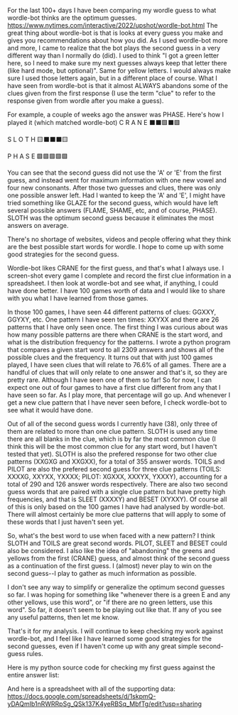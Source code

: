 For the last 100+ days I have been comparing my wordle guess to what wordle-bot thinks are the optimum guesses.
https://www.nytimes.com/interactive/2022/upshot/wordle-bot.html
The great thing about wordle-bot is that is looks at every guess you make and gives you recommendations about how you did. As I used wordle-bot more and more, I came to realize that the bot plays the second guess in a very different way than I normally do (did). I used to think "I got a green letter here, so I need to make sure my next guesses always keep that letter there (like hard mode, but optional)". Same for yellow letters. I would always make sure I used those letters again, but in a different place of course. What I have seen from wordle-bot is that it almost ALWAYS abandons some of the clues given from the first response (I use the term "clue" to refer to the response given from wordle after you make a guess).

For example, a couple of weeks ago the answer was PHASE. Here's how I played it (which matched wordle-bot)
 C R A N E
⬛⬛🟩⬛🟩

 S L O T H
🟨⬛⬛⬛🟨

 P H A S E
🟩🟩🟩🟩🟩

You can see that the second guess did not use the 'A' or 'E' from the first guess, and instead went for maximum information with one new vowel and four new consonants. After those two guesses and clues, there was only one possible answer left. Had I wanted to keep the 'A' and 'E', I might have tried something like GLAZE for the second guess, which would have left several possible answers (FLAME, SHAME, etc, and of course, PHASE). SLOTH was the optimum second guess because it eliminates the most answers on average.

There's no shortage of websites, videos and people offering what they think are the best possible start words for wordle. I hope to come up with some good strategies for the second guess.

Wordle-bot likes CRANE for the first guess, and that's what I always use. I screen-shot every game I complete and record the first clue information in a spreadsheet. I then look at wordle-bot and see what, if anything, I could have done better. I have 100 games worth of data and I would like to share with you what I have learned from those games.

In those 100 games, I have seen 44 different patterns of clues: GGXXY, GGYXY, etc. One pattern I have seen ten times: XXYXX and there are 26 patterns that I have only seen once. The first thing I was curious about was how many possible patterns are there when CRANE is the start word, and what is the distribution frequency for the patterns. I wrote a python program that compares a given start word to all 2309 answers and shows all of the possible clues and the frequency. It turns out that with just 100 games played, I have seen clues that will relate to 76.6% of all games. There are a handful of clues that will only relate to one answer and that's it, so they are pretty rare. Although I have seen one of them so far! So for now, I can expect one out of four games to have a first clue different from any that I have seen so far. As I play more, that percentage will go up. And whenever I get a new clue pattern that I have never seen before, I check wordle-bot to see what it would have done.

Out of all of the second guess words I currently have (38), only three of them are related to more than one clue pattern. SLOTH is used any time there are all blanks in the clue, which is by far the most common clue (I think this will be the most common clue for any start word, but I haven't tested that yet). SLOTH is also the prefered response for two other clue patterns (XXGXG and XXGXX), for a total of 355 answer words. TOILS and PILOT are also the prefered second guess for three clue patterns (TOILS: XXXXG, XXYXX, YXXXX; PILOT: XGXXX, XXXYX, YXXXY), accounting for a total of 290 and 126 answer words respectively. There are also two second guess words that are paired with a single clue pattern but have pretty high frequencies, and that is SLEET (XXXXY) and BESET (XYXXY). Of course all of this is only based on the 100 games I have had analysed by wordle-bot. There will almost certainly be more clue patterns that will apply to some of these words that I just haven't seen yet.

So, what's the best word to use when faced with a new pattern? I think SLOTH and TOILS are great second words. PILOT, SLEET and BESET could also be considered. I also like the idea of "abandoning" the greens and yellows from the first (CRANE) guess, and almost think of the second guess as a continuation of the first guess. I (almost) never play to win on the second guess--I play to gather as much information as possible.

I don't see any way to simplify or generalize the optimum second guesses so far. I was hoping for something like "whenever there is a green E and any other yellows, use this word", or "if there are no green letters, use this word". So far, it doesn't seem to be playing out like that. If any of you see any useful patterns, then let me know.

That's it for my analysis. I will continue to keep checking my work against wordle-bot, and I feel like I have learned some good strategies for the second guesses, even if I haven't come up with any great simple second-guess rules.


Here is my python source code for checking my first guess against the entire answer list:


And here is a spreadsheet with all of the supporting data:
https://docs.google.com/spreadsheets/d/1skpmQ-yDAQmIb1nRWRRpSg_QSk137K4yeRBSq_MbfTg/edit?usp=sharing